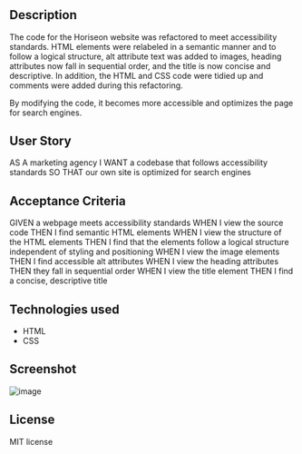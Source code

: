 # <Horiseon Refactor Project>

## Description

The code for the Horiseon website was refactored to meet accessibility standards. HTML elements were relabeled in a semantic manner and to follow a logical structure, alt attribute text was added to images, heading attributes now fall in sequential order, and the title is now concise and descriptive. In addition, the HTML and CSS code were tidied up and comments were added during this refactoring.

By modifying the code, it becomes more accessible and optimizes the page for search engines.

## User Story

AS A marketing agency
I WANT a codebase that follows accessibility standards
SO THAT our own site is optimized for search engines

## Acceptance Criteria

GIVEN a webpage meets accessibility standards
WHEN I view the source code
THEN I find semantic HTML elements
WHEN I view the structure of the HTML elements
THEN I find that the elements follow a logical structure independent of styling and positioning
WHEN I view the image elements
THEN I find accessible alt attributes
WHEN I view the heading attributes
THEN they fall in sequential order
WHEN I view the title element
THEN I find a concise, descriptive title

## Technologies used

- HTML
- CSS

## Screenshot

![image](https://user-images.githubusercontent.com/115330764/205513642-7fa567cc-cf70-4840-91e7-d0b782cd7fc3.png)

## License

MIT license
